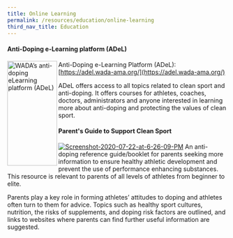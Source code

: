 ```yaml
---
title: Online Learning
permalink: /resources/education/online-learning
third_nav_title: Education
---
```

#### **Anti-Doping e-Learning platform (ADeL)**
<a href="https://adel.wada-ama.org/" target="_blank"><img align="left" src="http://quiz.wada-ama.org/linkProgram/images-2010/ADeLWebSticker-transparent.png" alt="WADA’s anti-doping eLearning platform (ADeL)" style="border: none;padding=20px;width:114px;height:240px;" /></a>
Anti-Doping e-Learning Platform (ADeL): [https://adel.wada-ama.org/](https://adel.wada-ama.org/)

ADeL offers access to all topics related to clean sport and anti-doping. It offers courses for athletes, coaches, doctors, administrators and anyone interested in learning more about anti-doping and protecting the values of clean sport.

#### **Parent's Guide to Support Clean Sport**
<a href="https://www.wada-ama.org/sites/default/files/html5/edu_parents_cleansport/en/?page=1"><img src="https://i.ibb.co/LJzB23z/Screenshot-2020-07-22-at-6-26-09-PM.png" alt="Screenshot-2020-07-22-at-6-26-09-PM" border="0"></a>
An anti-doping reference guide/booklet for parents seeking more information to ensure healthy athletic development and prevent the use of performance enhancing substances. This resource is relevant to parents of all levels of athletes from beginner to elite.

Parents play a key role in forming athletes’ attitudes to doping and athletes often turn to them for advice. Topics such as healthy sport cultures, nutrition, the risks of supplements, and doping risk factors are outlined, and links to websites where parents can find further useful information are suggested.
